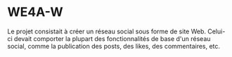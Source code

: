 # WE4A-W

Le projet consistait à créer un réseau social sous forme de site Web. Celui-ci devait comporter la plupart des fonctionnalités de base d'un réseau social, comme la publication des posts, des likes, des commentaires, etc.